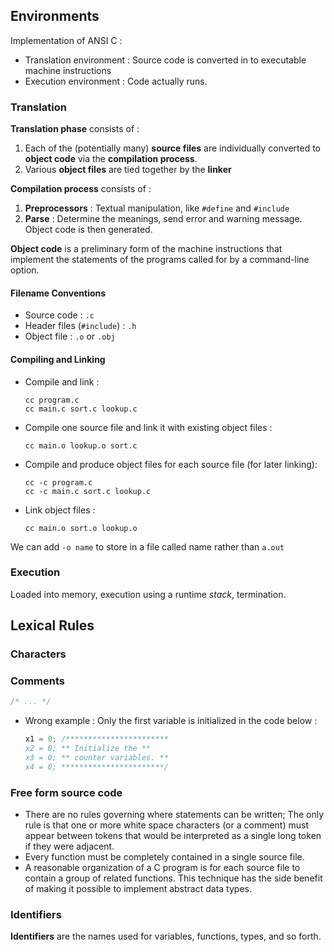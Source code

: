 

## Environments
Implementation of ANSI C :
- Translation environment : Source code is converted in to executable machine instructions 
- Execution environment : Code actually runs.
### Translation

**Translation phase** consists of :
1. Each of the (potentially many) **source files** are individually converted to **object code** via the **compilation process**.
2. Various **object files** are tied together by the __linker__

**Compilation process** consists of :
1. **Preprocessors** : Textual manipulation, like `#define` and `#include`
2. **Parse** : Determine the meanings, send error and warning message. Object code is then generated. 

**Object code** is a preliminary form of the machine instructions that implement the statements of the programs called for by a command-line option.

#### Filename Conventions
- Source code : `.c`
- Header files (`#include`) : `.h` 
- Object file : `.o` or `.obj`

#### Compiling and Linking
- Compile and link : 
	```shell
	cc program.c
	cc main.c sort.c lookup.c
	```
- Compile one source file and link it with existing object files : 
	```shell
	cc main.o lookup.o sort.c
	```
- Compile and produce object files for each source file (for later linking):
	```shell
	cc -c program.c
	cc -c main.c sort.c lookup.c
	```
- Link object files : 
	```shell
	cc main.o sort.o lookup.o
	```

We can add `-o name` to store in a file called name rather than `a.out`

### Execution
Loaded into memory, execution using a runtime _stack_, termination.

## Lexical Rules

### Characters
### Comments
```c
/* ... */
```
- Wrong example : Only the first variable is initialized in the code below :
	```c
	x1 = 0; /***********************
	x2 = 0; ** Initialize the **
	x3 = 0; ** counter variables. **
	x4 = 0; ***********************/
	```

### Free form source code
- There are no rules governing where statements can be written; The only rule is that one or more white space characters (or a comment) must appear between tokens that would be interpreted as a single long token if they were adjacent.
- Every function must be completely contained in a single source file.
- A reasonable organization of a C program is for each source file to contain a group of related functions. This technique has the side benefit of making it possible to implement abstract data types.
### Identifiers
**Identifiers** are the names used for variables, functions, types, and so forth.